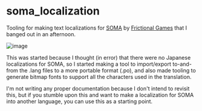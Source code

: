 # soma_localization
Tooling for making text localizations for [SOMA](https://en.wikipedia.org/wiki/Soma_(video_game)) by [Frictional Games](https://en.wikipedia.org/wiki/Frictional_Games) that I banged out in an afternoon.

![image](https://github.com/user-attachments/assets/c26bf69d-2a6a-4579-ab34-8663bd8cd02b)

This was started because I thought (in error) that there were no Japanese localizations for SOMA, so I started making a tool to import/export to-and-from the .lang files to a more portable format (.po), and also made tooling to generate bitmap fonts to support all the characters used in the translation.

I'm not writing any proper documentation because I don't intend to revisit this, but if you stumble upon this and want to make a localization for SOMA into another language, you can use this as a starting point.
